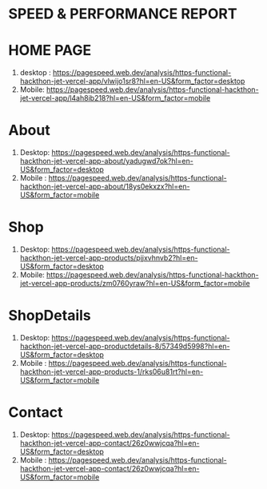 


# SPEED & PERFORMANCE REPORT

# HOME PAGE
1. desktop : https://pagespeed.web.dev/analysis/https-functional-hackthon-jet-vercel-app/vlwijo1sr8?hl=en-US&form_factor=desktop
2.  Mobile: https://pagespeed.web.dev/analysis/https-functional-hackthon-jet-vercel-app/l4ah8ib218?hl=en-US&form_factor=mobile

# About
1. Desktop: https://pagespeed.web.dev/analysis/https-functional-hackthon-jet-vercel-app-about/yadugwd7ok?hl=en-US&form_factor=desktop
2. Mobile : https://pagespeed.web.dev/analysis/https-functional-hackthon-jet-vercel-app-about/18ys0ekxzx?hl=en-US&form_factor=mobile

# Shop
1. Desktop: https://pagespeed.web.dev/analysis/https-functional-hackthon-jet-vercel-app-products/pjjxvhnvb2?hl=en-US&form_factor=desktop
2. Mobile: https://pagespeed.web.dev/analysis/https-functional-hackthon-jet-vercel-app-products/zm0760yraw?hl=en-US&form_factor=mobile 

# ShopDetails
1. Desktop: https://pagespeed.web.dev/analysis/https-functional-hackthon-jet-vercel-app-productdetails-8/57349d5998?hl=en-US&form_factor=desktop
2. Mobile : https://pagespeed.web.dev/analysis/https-functional-hackthon-jet-vercel-app-products-1/rks06u81rt?hl=en-US&form_factor=mobile

# Contact
1. Desktop: https://pagespeed.web.dev/analysis/https-functional-hackthon-jet-vercel-app-contact/26z0wwjcqa?hl=en-US&form_factor=desktop
2. Mobile : https://pagespeed.web.dev/analysis/https-functional-hackthon-jet-vercel-app-contact/26z0wwjcqa?hl=en-US&form_factor=mobile

